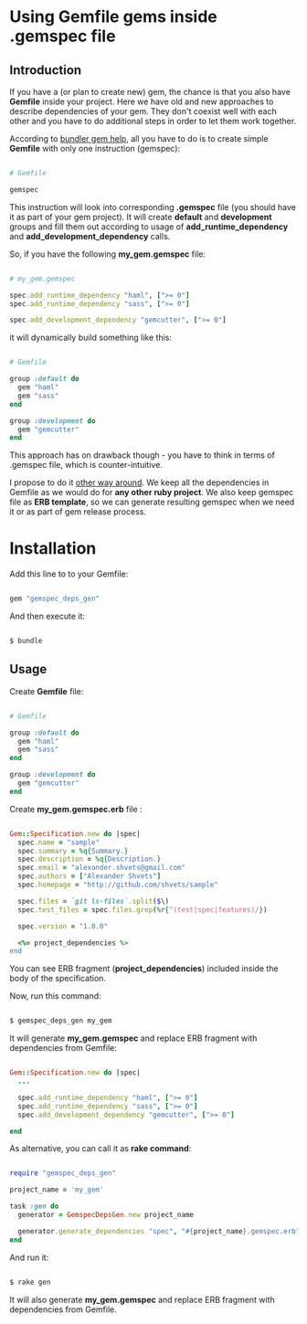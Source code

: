 # Using Gemfile gems inside .gemspec file

## Introduction

If you have a (or plan to create new) gem, the chance is that you also have **Gemfile** inside your project.
Here we have old and new approaches to describe dependencies of your gem. They don't coexist well
with each other and you have to do additional steps in order to let them work together.

According to [bundler gem help](http://bundler.io/v1.3/rubygems.html), all you have to do is to create simple **Gemfile**
with only one instruction (gemspec):

```ruby

# Gemfile

gemspec
```

This instruction will look into corresponding **.gemspec** file (you should have it as part of your gem project).
It will create **default** and **development** groups and fill them out according to usage of **add\_runtime\_dependency**
and **add\_development\_dependency** calls.

So, if you have the following **my_gem.gemspec** file:

```ruby

# my_gem.gemspec

spec.add_runtime_dependency "haml", [">= 0"]
spec.add_runtime_dependency "sass", [">= 0"]

spec.add_development_dependency "gemcutter", [">= 0"]
```

it will dynamically build something like this:

```ruby

# Gemfile

group :default do
  gem "haml"
  gem "sass"
end

group :development do
  gem "gemcutter"
end
```

This approach has on drawback though - you have to think in terms of .gemspec file, which is counter-intuitive.

I propose to do it [other way around](https://github.com/shvets/gemspec_deps_gen). We keep all the dependencies in
Gemfile as we would do for **any other ruby project**. We also keep gemspec file as **ERB template**, so we can generate
resulting gemspec when we need it or as part of gem release process.


# Installation

Add this line to to your Gemfile:

```ruby

gem "gemspec_deps_gen"
```

And then execute it:

```bash

$ bundle
```

## Usage

Create **Gemfile** file:

```ruby

# Gemfile

group :default do
  gem "haml"
  gem "sass"
end

group :development do
  gem "gemcutter"
end
```

Create **my_gem.gemspec.erb** file :

```ruby

Gem::Specification.new do |spec|
  spec.name = "sample"
  spec.summary = %q{Summary.}
  spec.description = %q{Description.}
  spec.email = "alexander.shvets@gmail.com"
  spec.authors = ["Alexander Shvets"]
  spec.homepage = "http://github.com/shvets/sample"

  spec.files = `git ls-files`.split($\)
  spec.test_files = spec.files.grep(%r{^(test|spec|features)/})

  spec.version = "1.0.0"

  <%= project_dependencies %>
end
```

You can see ERB fragment (**project_dependencies**) included inside the body of the specification.

Now, run this command:


```bash

$ gemspec_deps_gen my_gem
```

It will generate **my_gem.gemspec** and replace ERB fragment with dependencies from Gemfile:


```ruby

Gem::Specification.new do |spec|
  ...

  spec.add_runtime_dependency "haml", [">= 0"]
  spec.add_runtime_dependency "sass", [">= 0"]
  spec.add_development_dependency "gemcutter", [">= 0"]

end
```

As alternative, you can call it as **rake command**:

```ruby

require "gemspec_deps_gen"

project_name = 'my_gem'

task :gen do
  generator = GemspecDepsGen.new project_name

  generator.generate_dependencies "spec", "#{project_name}.gemspec.erb", "#{project_name}.gemspec"
end
```

And run it:

```bash

$ rake gen
```

It will also generate **my_gem.gemspec** and replace ERB fragment with dependencies from Gemfile.
